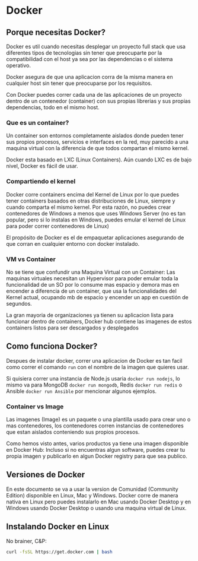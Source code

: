 # Docker

## Porque necesitas Docker?
Docker es util cuando necesitas desplegar un proyecto full stack que usa diferentes tipos de tecnologias sin tener que preocuparte por la compatibilidad con el host ya sea por las dependencias o el sistema operativo.

Docker asegura de que una aplicacion corra de la misma manera en cualquier host sin tener que preocuparse por los requisitos.

Con Docker puedes correr cada una de las aplicaciones de un proyecto dentro de un contenedor (container) con sus propias librerias y sus propias dependencias, todo en el mismo host. 

### Que es un container?
Un container son entornos completamente aislados donde pueden tener sus propios procesos, servicios e interfaces en la red, muy parecido a una maquina virtual con la diferencia de que todos compartan el mismo kernel.

Docker esta basado en LXC (Linux Containers). Aún cuando LXC es de bajo nivel, Docker es fácil de usar.

### Compartiendo el kernel

Docker corre containers encima del Kernel de Linux por lo que puedes tener containers basados en otras distribuciones de Linux, siempre y cuando comparta el mismo kernel. Por esta razón, no puedes crear contenedores de Windows a menos que uses Windows Server (no es tan popular, pero si lo instalas en Windows, puedes emular el kernel de Linux para poder correr contenedores de Linux)

El propósito de Docker es el de empaquetar aplicaciones asegurando de que corran en cualquier entorno con docker instalado.

### VM vs Container

No se tiene que confundir una Maquina Virtual con un Container: Las maquinas virtuales necesitan un Hypervisor para poder emular toda la funcionalidad de un SO por lo consume mas espacio y demora mas en encender a diferencia de un container, que usa la funcionalidades del Kernel actual, ocupando mb de espacio y encender un app en cuestión de segundos.

La gran mayoria de organizaciones ya tienen su aplicacion lista para funcionar dentro de containers, Docker hub contiene las imagenes de estos containers listos para ser descargados y desplegados

## Como funciona Docker?
Despues de instalar docker, correr una aplicacion de Docker es tan facil como correr el comando `run` con el nombre de la imagen que quieres usar.

Si quisiera correr una instancia de Node.js usaria `docker run nodejs`, lo mismo va para MongoDB `docker run mongodb`, Redis `docker run redis` o Ansible `docker run Ansible` por mencionar algunos ejemplos.

### Container vs Image

Las imagenes (Image) es un paquete o una plantilla usado para crear uno o mas contenedores, los contenedores corren instancias de contenedores que estan aislados conteniendo sus propios procesos.

Como hemos visto antes, varios productos ya tiene una imagen disponible en Docker Hub: Incluso si no encuentras algun software, puedes crear tu propia imagen y publicarlo en algun Docker registry para que sea publico. 

## Versiones de Docker

En este documento se va a usar la version de Comunidad (Community Edition) disponible en Linux, Mac y Windows. Docker corre de manera nativa en Linux pero puedes instalarlo en Mac usando Docker Desktop y en Windows usando Docker Desktop o usando una maquina virtual de Linux.

## Instalando Docker en Linux

No brainer, C&P:
```bash
curl -fsSL https://get.docker.com | bash
```

